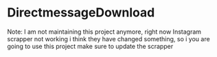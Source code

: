 # DirectmessageDownload

Note:  I am not maintaining this project anymore, right now Instagram scrapper  not working i think they have changed something, so i you are going to use this project make sure to update the scrapper 


 
